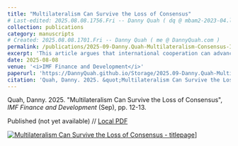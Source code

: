```yaml
---
title: "Multilateralism Can Survive the Loss of Consensus"
# Last-edited: 2025.08.08.1756.Fri -- Danny Quah ( dq @ mbam2-2023-04.local )
collection: publications
category: manuscripts
# Created: 2025.08.08.1701.Fri -- Danny Quah ( me @ DannyQuah.com )
permalink: /publications/2025-09-Danny.Quah-Multilateralism-Consensus-IMFFD/
excerpt: 'This article argues that international cooperation can advance even when the most powerful players are at odds.'
date: 2025-08-08
venue: '<i>IMF Finance and Development</i>'
paperurl: 'https://DannyQuah.github.io/Storage/2025.09-Danny.Quah-Multilateralism-Consensus-IMFFD.pdf'
citation: 'Quah, Danny. 2025. &quot;Multilateralism Can Survive the Loss of Consensus&quot; <i>IMF Finance and Development</i> (Sep), pp. 12-13'
---
```

Quah, Danny. 2025.  "Multilateralism Can Survive the Loss of Consensus", *IMF Finance and Development* (Sep), pp. 12-13.  


Published (not yet available)  //  [Local PDF](https://DannyQuah.github.io/Storage/2025.09-Danny.Quah-Multilateralism-Consensus-IMFFD.pdf)

[<img src="https://DannyQuah.github.io/Storage/2025.09-Danny.Quah-Multilateralism-Consensus-IMFFD-titlepage.png" alt = "Multilateralism Can Survive the Loss of Consensus - titlepage"/>](https://DannyQuah.github.io/Storage/2025.09-Danny.Quah-Multilateralism-Consensus-IMFFD.pdf)]
